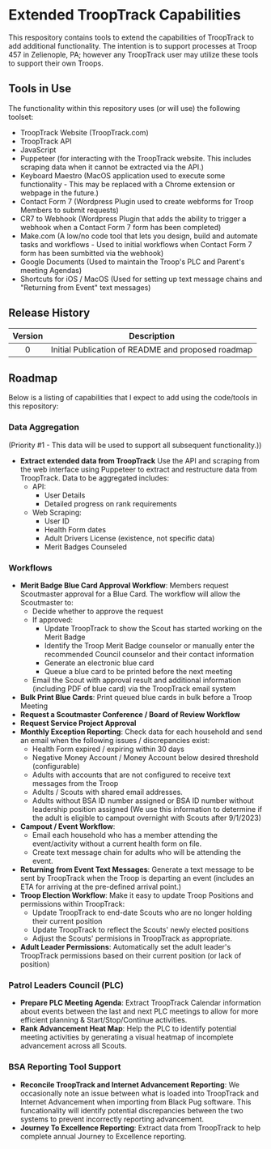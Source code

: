 # Extended TroopTrack Capabilities
 This respository contains tools to extend the capabilities of TroopTrack to add additional functionality.  The intention is to support processes at Troop 457 in Zelienople, PA; however any TroopTrack user may utilize these tools to support their own Troops.

## Tools in Use
The functionality within this repository uses (or will use) the following toolset:
- TroopTrack Website (TroopTrack.com)
- TroopTrack API
- JavaScript
- Puppeteer (for interacting with the TroopTrack website.  This includes scraping data when it cannot be extracted via the API.)
- Keyboard Maestro (MacOS application used to execute some functionality - This may be replaced with a Chrome extension or webpage in the future.)
- Contact Form 7 (Wordpress Plugin used to create webforms for Troop Members to submit requests)
- CR7 to Webhook (Wordpress Plugin that adds the ability to trigger a webhook when a Contact Form 7 form has been completed)
- Make.com (A low/no code tool that lets you design, build and automate tasks and workflows - Used to initial workflows when Contact Form 7 form has been sumbitted via the webhook)
- Google Documents (Used to maintain the Troop's PLC and Parent's meeting Agendas)
- Shortcuts for iOS / MacOS (Used for setting up text message chains and "Returning from Event" text messages)

## Release History
| Version | Description |
| :-----: | ----------- |
| 0       | Initial Publication of README and proposed roadmap |

## Roadmap
Below is a listing of capabilities that I expect to add using the code/tools in this repository:

### Data Aggregation
(Priority #1 - This data will be used to support all subsequent functionality.))
- **Extract extended data from TroopTrack** Use the API and scraping from the web interface using Puppeteer to extract and restructure data from TroopTrack.  Data to be aggregated includes:
    - API:
        - User Details
        - Detailed progress on rank requirements
    - Web Scraping:
        - User ID
        - Health Form dates
        - Adult Drivers License (existence, not specific data)
        - Merit Badges Counseled

### Workflows
- **Merit Badge Blue Card Approval Workflow**: Members request Scoutmaster approval for a Blue Card.  The workflow will allow the Scoutmaster to:
    - Decide whether to approve the request
    - If approved:
        - Update TroopTrack to show the Scout has started working on the Merit Badge
        - Identify the Troop Merit Badge counselor or manually enter the recommended Council counselor and their contact information
        - Generate an electronic blue card 
        - Queue a blue card to be printed before the next meeting
    - Email the Scout with approval result and additional information (including PDF of blue card) via the TroopTrack email system
- **Bulk Print Blue Cards**: Print queued blue cards in bulk before a Troop Meeting
- **Request a Scoutmaster Conference / Board of Review Workflow**
- **Request Service Project Approval**
- **Monthly Exception Reporting**: Check data for each household and send an email when the following issues / discrepancies exist:
    - Health Form expired / expiring within 30 days
    - Negative Money Account / Money Account below desired threshold (configurable)
    - Adults with accounts that are not configured to receive text messages from the Troop
    - Adults / Scouts with shared email addresses.
    - Adults without BSA ID number assigned or BSA ID number without leadership position assigned (We use this information to determine if the adult is eligible to campout overnight with Scouts after 9/1/2023)
- **Campout / Event Workflow**: 
    - Email each household who has a member attending the event/activity without a current health form on file.
    - Create text message chain for adults who will be attending the event.
- **Returning from Event Text Messages**: Generate a text message to be sent by TroopTrack when the Troop is departing an event (includes an ETA for arriving at the pre-defined arrival point.)
- **Troop Election Workflow**: Make it easy to update Troop Positions and permissions within TroopTrack:
    - Update TroopTrack to end-date Scouts who are no longer holding their current position
    - Update TroopTrack to reflect the Scouts' newly elected positions
    - Adjust the Scouts' permisions in TroopTrack as appropriate.
- **Adult Leader Permissions**: Automatically set the adult leader's TroopTrack permissions based on their current position (or lack of position)

### Patrol Leaders Council (PLC)
- **Prepare PLC Meeting Agenda**:  Extract TroopTrack Calendar information about events between the last and next PLC meetings to allow for more efficient planning & Start/Stop/Continue activities.  
- **Rank Advancement Heat Map**:  Help the PLC to identify potential meeting activities by generating a visual heatmap of incomplete advancement across all Scouts.

### BSA Reporting Tool Support
- **Reconcile TroopTrack and Internet Advancement Reporting**: We occasionally note an issue between what is loaded into TroopTrack and Internet Advancement when importing from Black Pug software.  This funcationality will identify potential discrepancies between the two systems to prevent incorrectly reporting advancement.
- **Journey To Excellence Reporting**:  Extract data from TroopTrack to help complete annual Journey to Excellence reporting.